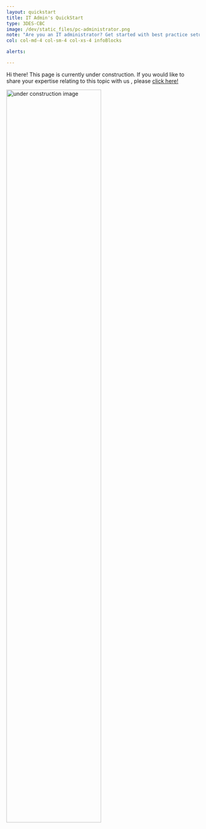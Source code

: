 ```yaml
---
layout: quickstart
title: IT Admin's QuickStart
type: 3DES-CBC
image: /dev/static_files/pc-administrator.png
note: "Are you an IT administrator? Get started with best practice setup details above."
col: col-md-4 col-sm-4 col-xs-4 infoBlocks

alerts:

---
```


Hi there! This page is currently under construction. If you would like to share your expertise relating to this topic with us , please <a href="dev/CONTRIBUTING-template.md">click here!</a>

<img src="/dev/static_files/under_construction.jpg" style="width:70%;height:70%;" alt="under construction image">

